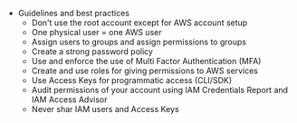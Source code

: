 - Guidelines and best practices
	- Don't use the root account except for AWS account setup
	- One physical user = one AWS user
	- Assign users to groups and assign permissions to groups
	- Create a strong password policy
	- Use and enforce the use of Multi Factor Authentication (MFA)
	- Create and use roles for giving permissions to AWS services
	- Use Access Keys for programmatic access (CLI/SDK)
	- Audit permissions of your account using IAM Credentials Report and IAM Access Advisor
	- Never shar IAM users and Access Keys